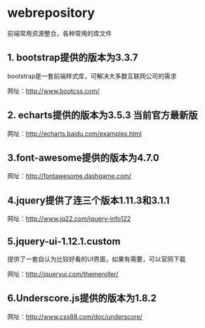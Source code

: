 # webrepository
前端常用资源整合，各种常用的库文件

## 1. bootstrap提供的版本为3.3.7 ##

bootstrap是一套前端样式库，可解决大多数互联网公司的需求

网址：http://www.bootcss.com/

## 2. echarts提供的版本为3.5.3 当前官方最新版 ##

网址：http://echarts.baidu.com/examples.html

## 3.font-awesome提供的版本为4.7.0 ##

网址：http://fontawesome.dashgame.com/

## 4.jquery提供了连三个版本1.11.3和3.1.1 ##

网址：http://www.jq22.com/jquery-info122

## 5.jquery-ui-1.12.1.custom ##

提供了一套自认为比较好看的UI界面，如果有需要，可以官网下载

网址：http://jqueryui.com/themeroller/

## 6.Underscore.js提供的版本为1.8.2 ##

网址：http://www.css88.com/doc/underscore/



